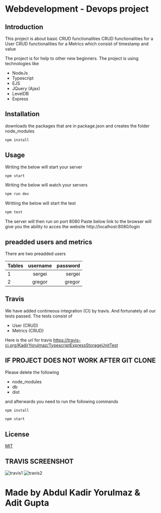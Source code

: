 # Webdevelopment - Devops project
 
## Introduction 
This project is about basic CRUD functionalities
CRUD functionalities for a User 
CRUD functionalities for a Metrics which consist of timestamp and value

The project is for help to other new beginners.
The project is using technologies like 
- NodeJs
- Typescript
- EJS
- JQuery (Ajax)
- LevelDB
- Express


## Installation
downloads the packages that are in package.json and creates the folder node_modules
```bash
npm install
```

## Usage
Writing the below will start your server  
```bash
npm start
```
Writing the below will watch your servers
```bash
npm run dev
```
Writting the below will start the test
```bash
npm test
```

The server will then run on port 8080
Paste below link to the browser will give you the ability to acces the website
http://localhost:8080/login



## preadded users and metrics 
There are two preadded users


| Tables | username      | password     |
| -------|:-------------:| ------------:|
| 1      | sergei        | sergei       |
| 2      | gregor        | gregor       |


## Travis
We have added contineous integration (CI) by travis.
And fortunately all our tests passed. 
The tests consist of 
- User (CRUD) 
- Metrics (CRUD) 

Here is the url for travis 
https://travis-ci.org/KadirYorulmaz/TypescriptExpressStorageUnitTest


## IF PROJECT DOES NOT WORK AFTER GIT CLONE
Please delete the following 
- node_modules
- db
- dist

and afterwards you need to run the following commands
```bash
npm install
```

```bash
npm start
```

## License
[MIT](https://choosealicense.com/licenses/mit/)


## TRAVIS SCREENSHOT
![travis1](https://user-images.githubusercontent.com/12858462/71426743-b3260600-26ae-11ea-9c89-5a26a4b5b5f8.PNG)
![travis2](https://user-images.githubusercontent.com/12858462/71426744-b8835080-26ae-11ea-81dc-001d1b44f850.PNG)

# Made by Abdul Kadir Yorulmaz & Adit Gupta
